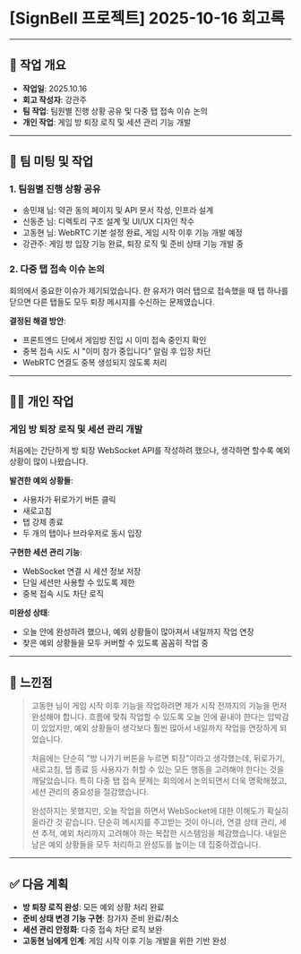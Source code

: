 # [SignBell 프로젝트] 2025-10-16 회고록

---

## 📝 작업 개요

* **작업일**: 2025.10.16
* **회고 작성자**: 강관주
* **팀 작업**: 팀원별 진행 상황 공유 및 다중 탭 접속 이슈 논의
* **개인 작업**: 게임 방 퇴장 로직 및 세션 관리 기능 개발

---

## 👥 팀 미팅 및 작업

### 1. 팀원별 진행 상황 공유

* 송민재 님: 약관 동의 페이지 및 API 문서 작성, 인프라 설계
* 신동준 님: 디렉토리 구조 설계 및 UI/UX 디자인 착수
* 고동현 님: WebRTC 기본 설정 완료, 게임 시작 이후 기능 개발 예정
* 강관주: 게임 방 입장 기능 완료, 퇴장 로직 및 준비 상태 기능 개발 중

### 2. 다중 탭 접속 이슈 논의

회의에서 중요한 이슈가 제기되었습니다. 한 유저가 여러 탭으로 접속했을 때 탭 하나를 닫으면 다른 탭들도 모두 퇴장 메시지를 수신하는 문제였습니다.

**결정된 해결 방안**:
* 프론트엔드 단에서 게임방 진입 시 이미 접속 중인지 확인
* 중복 접속 시도 시 "이미 참가 중입니다" 알림 후 입장 차단
* WebRTC 연결도 중복 생성되지 않도록 처리

---

## 👨‍💻 개인 작업

### 게임 방 퇴장 로직 및 세션 관리 개발

처음에는 간단하게 방 퇴장 WebSocket API를 작성하려 했으나, 생각하면 할수록 예외 상황이 많이 나왔습니다.

**발견한 예외 상황들**:
* 사용자가 뒤로가기 버튼 클릭
* 새로고침
* 탭 강제 종료
* 두 개의 탭이나 브라우저로 동시 입장

**구현한 세션 관리 기능**:
* WebSocket 연결 시 세션 정보 저장
* 단일 세션만 사용할 수 있도록 제한
* 중복 접속 시도 차단 로직

**미완성 상태**:
* 오늘 안에 완성하려 했으나, 예외 상황들이 많아져서 내일까지 작업 연장
* 찾은 예외 상황들을 모두 커버할 수 있도록 꼼꼼히 작업 중

---

## 🤔 느낀점

> 고동현 님이 게임 시작 이후 기능을 작업하려면 제가 시작 전까지의 기능을 먼저 완성해야 합니다. 흐름에 맞춰 작업할 수 있도록 오늘 안에 끝내야 한다는 압박감이 있었지만, 예외 상황들이 생각보다 훨씬 많아서 내일까지 작업을 연장하게 되었습니다.
>
> 처음에는 단순히 "방 나가기 버튼을 누르면 퇴장"이라고 생각했는데, 뒤로가기, 새로고침, 탭 종료 등 사용자가 취할 수 있는 모든 행동을 고려해야 한다는 것을 깨달았습니다. 특히 다중 탭 접속 문제는 회의에서 논의되면서 더욱 명확해졌고, 세션 관리의 중요성을 절감했습니다.
>
> 완성하지는 못했지만, 오늘 작업을 하면서 WebSocket에 대한 이해도가 확실히 올라간 것 같습니다. 단순히 메시지를 주고받는 것이 아니라, 연결 상태 관리, 세션 추적, 예외 처리까지 고려해야 하는 복잡한 시스템임을 체감했습니다. 내일은 남은 예외 상황들을 모두 처리하고 완성도를 높이는 데 집중하겠습니다.

---

## ✅ 다음 계획

* **방 퇴장 로직 완성**: 모든 예외 상황 처리 완료
* **준비 상태 변경 기능 구현**: 참가자 준비 완료/취소
* **세션 관리 안정화**: 다중 접속 차단 로직 보완
* **고동현 님에게 인계**: 게임 시작 이후 기능 개발을 위한 기반 완성